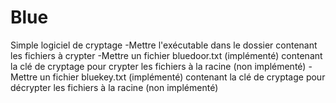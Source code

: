 # Blue

Simple logiciel de cryptage
-Mettre l'exécutable dans le dossier contenant les fichiers à crypter
-Mettre un fichier bluedoor.txt (implémenté) contenant la clé de cryptage pour crypter les fichiers à la racine (non implémenté)
-Mettre un fichier bluekey.txt (implémenté) contenant la clé de cryptage pour décrypter les fichiers à la racine (non implémenté)
